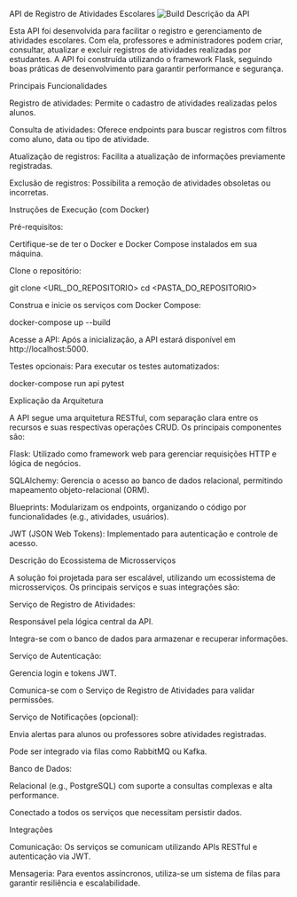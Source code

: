 API de Registro de Atividades Escolares
![Build](https://img.shields.io/badge/build-passing-brightgreen)
Descrição da API

Esta API foi desenvolvida para facilitar o registro e gerenciamento de atividades escolares. Com ela, professores e administradores podem criar, consultar, atualizar e excluir registros de atividades realizadas por estudantes. A API foi construída utilizando o framework Flask, seguindo boas práticas de desenvolvimento para garantir performance e segurança.

Principais Funcionalidades

Registro de atividades: Permite o cadastro de atividades realizadas pelos alunos.

Consulta de atividades: Oferece endpoints para buscar registros com filtros como aluno, data ou tipo de atividade.

Atualização de registros: Facilita a atualização de informações previamente registradas.

Exclusão de registros: Possibilita a remoção de atividades obsoletas ou incorretas.

Instruções de Execução (com Docker)

Pré-requisitos:

Certifique-se de ter o Docker e Docker Compose instalados em sua máquina.

Clone o repositório:

git clone <URL_DO_REPOSITORIO>
cd <PASTA_DO_REPOSITORIO>

Construa e inicie os serviços com Docker Compose:

docker-compose up --build

Acesse a API:
Após a inicialização, a API estará disponível em http://localhost:5000.

Testes opcionais:
Para executar os testes automatizados:

docker-compose run api pytest

Explicação da Arquitetura

A API segue uma arquitetura RESTful, com separação clara entre os recursos e suas respectivas operações CRUD. Os principais componentes são:

Flask: Utilizado como framework web para gerenciar requisições HTTP e lógica de negócios.

SQLAlchemy: Gerencia o acesso ao banco de dados relacional, permitindo mapeamento objeto-relacional (ORM).

Blueprints: Modularizam os endpoints, organizando o código por funcionalidades (e.g., atividades, usuários).

JWT (JSON Web Tokens): Implementado para autenticação e controle de acesso.

Descrição do Ecossistema de Microsserviços

A solução foi projetada para ser escalável, utilizando um ecossistema de microsserviços. Os principais serviços e suas integrações são:

Serviço de Registro de Atividades:

Responsável pela lógica central da API.

Integra-se com o banco de dados para armazenar e recuperar informações.

Serviço de Autenticação:

Gerencia login e tokens JWT.

Comunica-se com o Serviço de Registro de Atividades para validar permissões.

Serviço de Notificações (opcional):

Envia alertas para alunos ou professores sobre atividades registradas.

Pode ser integrado via filas como RabbitMQ ou Kafka.

Banco de Dados:

Relacional (e.g., PostgreSQL) com suporte a consultas complexas e alta performance.

Conectado a todos os serviços que necessitam persistir dados.

Integrações

Comunicação: Os serviços se comunicam utilizando APIs RESTful e autenticação via JWT.

Mensageria: Para eventos assíncronos, utiliza-se um sistema de filas para garantir resiliência e escalabilidade.




